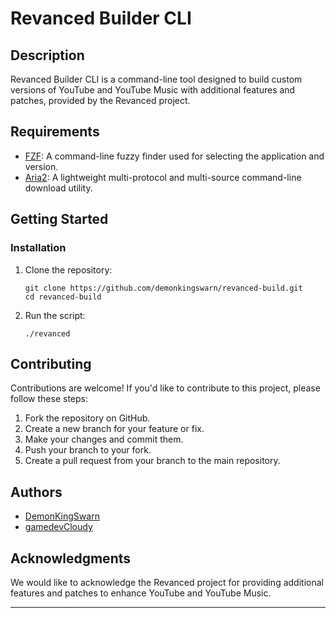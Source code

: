 
# Revanced Builder CLI

## Description

Revanced Builder CLI is a command-line tool designed to build custom versions of YouTube and YouTube Music with additional features and patches, provided by the Revanced project.

## Requirements

- [FZF](https://github.com/junegunn/fzf): A command-line fuzzy finder used for selecting the application and version.
- [Aria2](https://aria2.github.io/): A lightweight multi-protocol and multi-source command-line download utility.

## Getting Started

### Installation

1. Clone the repository:
   ```shell
   git clone https://github.com/demonkingswarn/revanced-build.git
   cd revanced-build
   ```

2. Run the script:
   ```shell
   ./revanced
   ```

## Contributing

Contributions are welcome! If you'd like to contribute to this project, please follow these steps:

1. Fork the repository on GitHub.
2. Create a new branch for your feature or fix.
3. Make your changes and commit them.
4. Push your branch to your fork.
5. Create a pull request from your branch to the main repository.

## Authors

- [DemonKingSwarn](https://github.com/DemonKingSwarn)
- [gamedevCloudy](https://github.com/gamedevCloudy)

## Acknowledgments

We would like to acknowledge the Revanced project for providing additional features and patches to enhance YouTube and YouTube Music.

---
